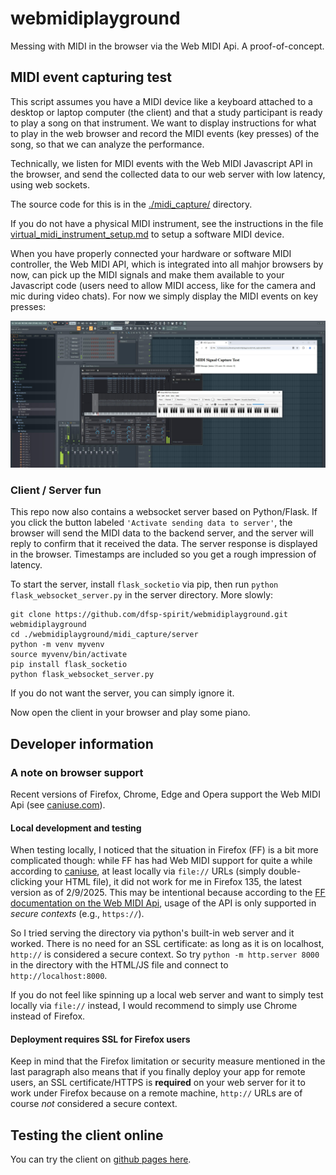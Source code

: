 # webmidiplayground
Messing with MIDI in the browser via the Web MIDI Api. A proof-of-concept.


## MIDI event capturing test

This script assumes you have a MIDI device like a keyboard attached to a desktop or laptop computer (the client) and that a study participant is ready to play a song on that instrument. We want to display instructions for what to play in the web browser and record the MIDI events (key presses) of the song, so that we can analyze the performance.

Technically, we listen for MIDI events with the Web MIDI Javascript API in the browser, and send the collected data to our web server with low latency, using web sockets.

The source code for this is in the [./midi_capture/](./midi_capture/) directory.

If you do not have a physical MIDI instrument, see the instructions in the file [virtual_midi_instrument_setup.md](./virtual_midi_instrument_setup.md) to setup a software MIDI device.

When you have properly connected your hardware or software MIDI controller, the Web MIDI API, which is integrated into all mahjor browsers by now, can pick up the MIDI signals and make them available to your Javascript code (users need to allow MIDI access, like for the camera and mic during video chats). For now we simply display the MIDI events on key presses:

![WebMIDI](./midi_capture/webmiditest.jpg)

### Client / Server fun

This repo now also contains a websocket server based on Python/Flask. If you click the button labeled `'Activate sending data to server'`, the browser will send the MIDI data to the backend server, and the server will reply to confirm that it received the data. The server response is displayed in the browser. Timestamps are included so you get a rough impression of latency.

To start the server, install `flask_socketio` via pip, then run `python flask_websocket_server.py` in the server directory. More slowly:

```shell
git clone https://github.com/dfsp-spirit/webmidiplayground.git webmidiplayground
cd ./webmidiplayground/midi_capture/server
python -m venv myvenv
source myvenv/bin/activate
pip install flask_socketio
python flask_websocket_server.py
```

If you do not want the server, you can simply ignore it.

Now open the client in your browser and play some piano.


## Developer information

### A note on browser support

Recent versions of Firefox, Chrome, Edge and Opera support the Web MIDI Api (see [caniuse.com](https://caniuse.com/midi)).

#### Local development and testing

When testing locally, I noticed that the situation in Firefox (FF) is a bit more complicated though: while FF has had Web MIDI support for quite a while according to [caniuse](https://caniuse.com/midi), at least locally via `file://` URLs (simply double-clicking your HTML file), it did not work for me in Firefox 135, the latest version as of 2/9/2025. This may be intentional because according to the [FF documentation on the Web MIDI Api](https://developer.mozilla.org/en-US/docs/Web/API/Web_MIDI_API), usage of the API is only supported in *secure contexts* (e.g., `https://`).

So I tried serving the directory via python's built-in web server and it worked. There is no need for an SSL certificate: as long as it is on localhost, `http://` is considered a secure context. So try ```python -m http.server 8000``` in the directory with the HTML/JS file and connect to `http://localhost:8000`.

If you do not feel like spinning up a local web server and want to simply test locally via `file://` instead, I would recommend to simply use Chrome instead of Firefox.

#### Deployment requires SSL for Firefox users

Keep in mind that the Firefox limitation or security measure mentioned in the last paragraph also means that if you finally deploy your app for remote users, an SSL certificate/HTTPS is **required** on your web server for it to work under Firefox because on a remote machine, `http://` URLs are of course *not* considered a secure context.


## Testing the client online

You can try the client on [github pages here](https://dfsp-spirit.github.io/webmidiplayground).

